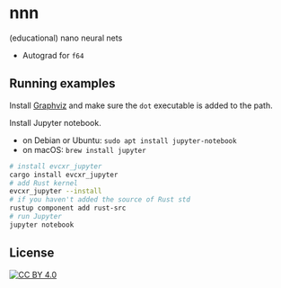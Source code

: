 # nnn

(educational) nano neural nets

* Autograd for `f64`

## Running examples

Install [Graphviz](https://graphviz.org/download/) and make sure the `dot` executable is added to the path.

Install Jupyter notebook.

* on Debian or Ubuntu: `sudo apt install jupyter-notebook`
* on macOS: `brew install jupyter`

```sh
# install evcxr_jupyter
cargo install evcxr_jupyter
# add Rust kernel
evcxr_jupyter --install
# if you haven't added the source of Rust std
rustup component add rust-src
# run Jupyter
jupyter notebook
```

## License

[![CC BY 4.0][cc-by-image]][cc-by]

[cc-by]: http://creativecommons.org/licenses/by/4.0/
[cc-by-image]: https://i.creativecommons.org/l/by/4.0/88x31.png
